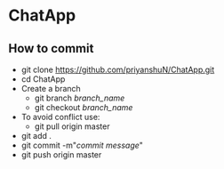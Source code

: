 # ChatApp

## How to commit
- git clone https://github.com/priyanshuN/ChatApp.git
- cd ChatApp
- Create a branch
    - git branch *branch_name*
    - git checkout *branch_name*
- To avoid conflict use:
    - git pull origin master
- git add .
- git commit -m"*commit message*"
 - git push origin master